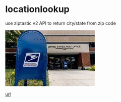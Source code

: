 # locationlookup
use ziptastic v2 API to return city/state from zip code


![post office image](https://raw.githubusercontent.com/uid100/locationlookup/master/images/usps.jpg)

[url](https://locationlookup.azurewebsites.net)
